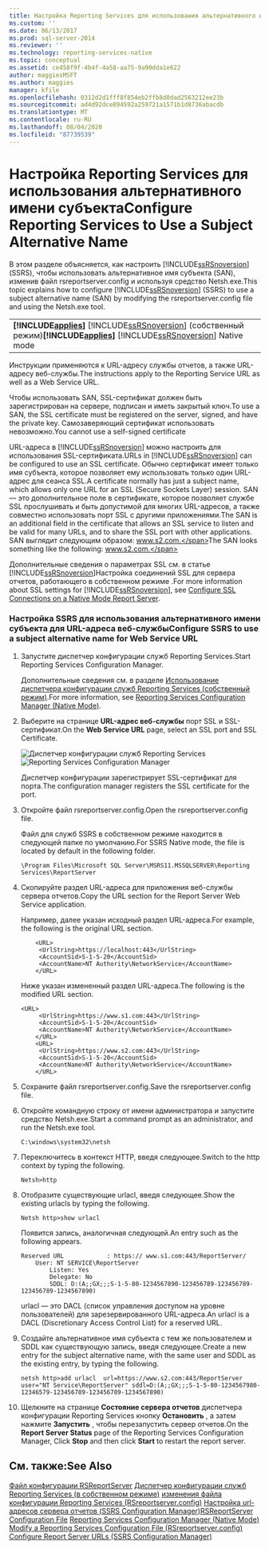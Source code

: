 ```yaml
---
title: Настройка Reporting Services для использования альтернативного имени субъекта | Документация Майкрософт
ms.custom: ''
ms.date: 06/13/2017
ms.prod: sql-server-2014
ms.reviewer: ''
ms.technology: reporting-services-native
ms.topic: conceptual
ms.assetid: ce458f9f-4b4f-4a58-aa75-9a90dda1e622
author: maggiesMSFT
ms.author: maggies
manager: kfile
ms.openlocfilehash: 0312d2d1fff8f854eb2ffb8d0dad2563212ee23b
ms.sourcegitcommit: ad4d92dce894592a259721a1571b1d8736abacdb
ms.translationtype: MT
ms.contentlocale: ru-RU
ms.lasthandoff: 08/04/2020
ms.locfileid: "87739539"
---
```

# <a name="configure-reporting-services-to-use-a-subject-alternative-name"></a><span data-ttu-id="0098e-102">Настройка Reporting Services для использования альтернативного имени субъекта</span><span class="sxs-lookup"><span data-stu-id="0098e-102">Configure Reporting Services to Use a Subject Alternative Name</span></span>
  <span data-ttu-id="0098e-103">В этом разделе объясняется, как настроить [!INCLUDE[ssRSnoversion](../includes/ssrsnoversion-md.md)] (SSRS), чтобы использовать альтернативное имя субъекта (SAN), изменив файл rsreportserver.config и используя средство Netsh.exe.</span><span class="sxs-lookup"><span data-stu-id="0098e-103">This topic explains how to configure [!INCLUDE[ssRSnoversion](../includes/ssrsnoversion-md.md)] (SSRS) to use a subject alternative name (SAN) by modifying the rsreportserver.config file and using the Netsh.exe tool.</span></span>

||
|-|
|<span data-ttu-id="0098e-104">**[!INCLUDE[applies](../includes/applies-md.md)]** [!INCLUDE[ssRSnoversion](../includes/ssrsnoversion-md.md)] (собственный режим)</span><span class="sxs-lookup"><span data-stu-id="0098e-104">**[!INCLUDE[applies](../includes/applies-md.md)]**  [!INCLUDE[ssRSnoversion](../includes/ssrsnoversion-md.md)] Native mode</span></span>|

 <span data-ttu-id="0098e-105">Инструкции применяются к URL-адресу службы отчетов, а также URL-адресу веб-службы.</span><span class="sxs-lookup"><span data-stu-id="0098e-105">The instructions apply to the Reporting Service URL as well as a Web Service URL.</span></span>

 <span data-ttu-id="0098e-106">Чтобы использовать SAN, SSL-сертификат должен быть зарегистрирован на сервере, подписан и иметь закрытый ключ.</span><span class="sxs-lookup"><span data-stu-id="0098e-106">To use a SAN, the SSL certificate must be registered on the server, signed, and have the private key.</span></span> <span data-ttu-id="0098e-107">Самозаверяющий сертификат использовать невозможно.</span><span class="sxs-lookup"><span data-stu-id="0098e-107">You cannot use a self-signed certificate</span></span>

 <span data-ttu-id="0098e-108">URL-адреса в [!INCLUDE[ssRSnoversion](../includes/ssrsnoversion-md.md)] можно настроить для использования SSL-сертификата.</span><span class="sxs-lookup"><span data-stu-id="0098e-108">URLs in [!INCLUDE[ssRSnoversion](../includes/ssrsnoversion-md.md)] can be configured to use an SSL certificate.</span></span> <span data-ttu-id="0098e-109">Обычно сертификат имеет только имя субъекта, которое позволяет ему использовать только один URL-адрес для сеанса SSL.</span><span class="sxs-lookup"><span data-stu-id="0098e-109">A certificate normally has just a subject name, which allows only one URL for an SSL (Secure Sockets Layer) session.</span></span> <span data-ttu-id="0098e-110">SAN — это дополнительное поле в сертификате, которое позволяет службе SSL прослушивать и быть допустимой для многих URL-адресов, а также совместно использовать порт SSL с другими приложениями.</span><span class="sxs-lookup"><span data-stu-id="0098e-110">The SAN is an additional field in the certificate that allows an SSL service to listen and be valid for many URLs, and to share the SSL port with other applications.</span></span> <span data-ttu-id="0098e-111">SAN выглядит следующим образом: www.s2.com.</span><span class="sxs-lookup"><span data-stu-id="0098e-111">The SAN looks something like the following: www.s2.com.</span></span>

 <span data-ttu-id="0098e-112">Дополнительные сведения о параметрах SSL см. в статье [!INCLUDE[ssRSnoversion](../includes/ssrsnoversion-md.md)]Настройка соединений SSL для сервера отчетов, работающего в собственном режиме [](security/configure-ssl-connections-on-a-native-mode-report-server.md).</span><span class="sxs-lookup"><span data-stu-id="0098e-112">For more information about SSL settings for [!INCLUDE[ssRSnoversion](../includes/ssrsnoversion-md.md)], see [Configure SSL Connections on a Native Mode Report Server](security/configure-ssl-connections-on-a-native-mode-report-server.md).</span></span>

### <a name="configure-ssrs-to-use-a-subject-alternative-name-for-web-service-url"></a><span data-ttu-id="0098e-113">Настройка SSRS для использования альтернативного имени субъекта для URL-адреса веб-службы</span><span class="sxs-lookup"><span data-stu-id="0098e-113">Configure SSRS to use a subject alternative name for Web Service URL</span></span>

1.  <span data-ttu-id="0098e-114">Запустите диспетчер конфигурации служб Reporting Services.</span><span class="sxs-lookup"><span data-stu-id="0098e-114">Start Reporting Services Configuration Manager.</span></span>

     <span data-ttu-id="0098e-115">Дополнительные сведения см. в разделе [Использование диспетчера конфигурации служб Reporting Services (собственный режим)](../sql-server/install/reporting-services-configuration-manager-native-mode.md).</span><span class="sxs-lookup"><span data-stu-id="0098e-115">For more information, see [Reporting Services Configuration Manager &#40;Native Mode&#41;](../sql-server/install/reporting-services-configuration-manager-native-mode.md).</span></span>

2.  <span data-ttu-id="0098e-116">Выберите на странице **URL-адрес веб-службы** порт SSL и SSL-сертификат.</span><span class="sxs-lookup"><span data-stu-id="0098e-116">On the **Web Service URL** page, select an SSL port and SSL Certificate.</span></span>

     <span data-ttu-id="0098e-117">![Диспетчер конфигурации служб Reporting Services](media/reportingservices-configurationmanager.png "Диспетчер конфигурации служб Reporting Services")</span><span class="sxs-lookup"><span data-stu-id="0098e-117">![Reporting Services Configuration Manager](media/reportingservices-configurationmanager.png "Reporting Services Configuration Manager")</span></span>

     <span data-ttu-id="0098e-118">Диспетчер конфигурации зарегистрирует SSL-сертификат для порта.</span><span class="sxs-lookup"><span data-stu-id="0098e-118">The configuration manager registers the SSL certificate for the port.</span></span>

3.  <span data-ttu-id="0098e-119">Откройте файл rsreportserver.config.</span><span class="sxs-lookup"><span data-stu-id="0098e-119">Open the rsreportserver.config file.</span></span>

     <span data-ttu-id="0098e-120">Файл для служб SSRS в собственном режиме находится в следующей папке по умолчанию.</span><span class="sxs-lookup"><span data-stu-id="0098e-120">For SSRS Native mode, the file is located by default in the following folder.</span></span>

    ```
    \Program Files\Microsoft SQL Server\MSRS11.MSSQLSERVER\Reporting Services\ReportServer
    ```

4.  <span data-ttu-id="0098e-121">Скопируйте раздел URL-адреса для приложения веб-службы сервера отчетов.</span><span class="sxs-lookup"><span data-stu-id="0098e-121">Copy the URL section for the Report Server Web Service application.</span></span>

     <span data-ttu-id="0098e-122">Например, далее указан исходный раздел URL-адреса.</span><span class="sxs-lookup"><span data-stu-id="0098e-122">For example, the following is the original URL section.</span></span>

    ```
        <URL>
         <UrlString>https://localhost:443</UrlString>
         <AccountSid>S-1-5-20</AccountSid>
         <AccountName>NT Authority\NetworkService</AccountName>
        </URL>

    ```

     <span data-ttu-id="0098e-123">Ниже указан измененный раздел URL-адреса.</span><span class="sxs-lookup"><span data-stu-id="0098e-123">The following is the modified URL section.</span></span>

    ```
    <URL>
         <UrlString>https://www.s1.com:443</UrlString>
         <AccountSid>S-1-5-20</AccountSid>
         <AccountName>NT Authority\NetworkService</AccountName>
        </URL>
        <URL>
         <UrlString>https://www.s2.com:443</UrlString>
         <AccountSid>S-1-5-20</AccountSid>
         <AccountName>NT Authority\NetworkService</AccountName>
        </URL>

    ```

5.  <span data-ttu-id="0098e-124">Сохраните файл rsreportserver.config.</span><span class="sxs-lookup"><span data-stu-id="0098e-124">Save the rsreportserver.config file.</span></span>

6.  <span data-ttu-id="0098e-125">Откройте командную строку от имени администратора и запустите средство Netsh.exe.</span><span class="sxs-lookup"><span data-stu-id="0098e-125">Start a command prompt as an administrator, and run the Netsh.exe tool.</span></span>

    ```
    C:\windows\system32\netsh
    ```

7.  <span data-ttu-id="0098e-126">Переключитесь в контекст HTTP, введя следующее.</span><span class="sxs-lookup"><span data-stu-id="0098e-126">Switch to the http context by typing the following.</span></span>

    ```
    Netsh>http
    ```

8.  <span data-ttu-id="0098e-127">Отобразите существующие urlacl, введя следующее.</span><span class="sxs-lookup"><span data-stu-id="0098e-127">Show the existing urlacls by typing the following.</span></span>

    ```
    Netsh http>show urlacl
    ```

     <span data-ttu-id="0098e-128">Появится запись, аналогичная следующей.</span><span class="sxs-lookup"><span data-stu-id="0098e-128">An entry such as the following appears.</span></span>

    ```
    Reserved URL            : https:// www.s1.com:443/ReportServer/
        User: NT SERVICE\ReportServer
            Listen: Yes
            Delegate: No
            SDDL: D:(A;;GX;;;S-1-5-80-1234567890-123456789-123456789-123456789-1234567890)
    ```

     <span data-ttu-id="0098e-129">urlacl — это DACL (список управления доступом на уровне пользователей) для зарезервированного URL-адреса.</span><span class="sxs-lookup"><span data-stu-id="0098e-129">An urlacl is a DACL (Discretionary Access Control List) for a reserved URL.</span></span>

9. <span data-ttu-id="0098e-130">Создайте альтернативное имя субъекта с тем же пользователем и SDDL как существующую запись, введя следующее.</span><span class="sxs-lookup"><span data-stu-id="0098e-130">Create a new entry for the subject alternative name, with the same user and SDDL as the existing entry, by typing the following.</span></span>

    ```
    netsh http>add urlacl  url=https://www.s2.com:443/ReportServer  
    user="NT Service\ReportServer" sddl=D:(A;;GX;;;S-1-5-80-1234567980-12346579-123456789-123456789-1234567890)

    ```

10. <span data-ttu-id="0098e-131">Щелкните на странице **Состояние сервера отчетов** диспетчера конфигурации Reporting Services кнопку **Остановить** , а затем нажмите **Запустить** , чтобы перезапустить сервер отчетов.</span><span class="sxs-lookup"><span data-stu-id="0098e-131">On the **Report Server Status** page of the Reporting Services Configuration Manager, Click **Stop** and then click **Start** to restart the report server.</span></span>

## <a name="see-also"></a><span data-ttu-id="0098e-132">См. также:</span><span class="sxs-lookup"><span data-stu-id="0098e-132">See Also</span></span>
 <span data-ttu-id="0098e-133">[Файл конфигурации RSReportServer](report-server/rsreportserver-config-configuration-file.md) [Диспетчер конфигурации служб Reporting Services &#40;в собственном режиме&#41;](../sql-server/install/reporting-services-configuration-manager-native-mode.md) [изменения файла конфигурации Reporting Services &#40;RSreportserver.config&#41;](report-server/modify-a-reporting-services-configuration-file-rsreportserver-config.md) [Настройка url-адресов сервера отчетов &#40;SSRS Configuration Manager&#41;](install-windows/configure-report-server-urls-ssrs-configuration-manager.md)</span><span class="sxs-lookup"><span data-stu-id="0098e-133">[RSReportServer Configuration File](report-server/rsreportserver-config-configuration-file.md) [Reporting Services Configuration Manager &#40;Native Mode&#41;](../sql-server/install/reporting-services-configuration-manager-native-mode.md) [Modify a Reporting Services Configuration File &#40;RSreportserver.config&#41;](report-server/modify-a-reporting-services-configuration-file-rsreportserver-config.md) [Configure Report Server URLs  &#40;SSRS Configuration Manager&#41;](install-windows/configure-report-server-urls-ssrs-configuration-manager.md)</span></span>


